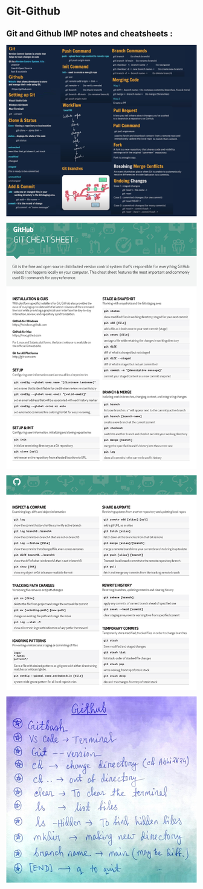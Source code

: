 # Git-Github
## Git and Github IMP notes and cheatsheets :

![logo](https://github.com/abhigyan31/Git-Github/blob/main/1.git%20github.jpg)

![logo](https://github.com/abhigyan31/Git-Github/blob/main/2.jpg)

![logo](https://github.com/abhigyan31/Git-Github/blob/main/3.jpg)

![logo](https://github.com/abhigyan31/Git-Github/blob/main/4.jpg)
